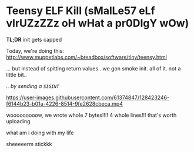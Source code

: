 # Teensy ELF Kill (sMalLe57 eLf vIrUZzZZz oH wHat a pr0DIgY wOw)
**TL;DR** init gets capped

Today, we're doing this:
http://www.muppetlabs.com/~breadbox/software/tiny/teensy.html  
  
... but instead of spitting return values.. we gon smoke init. all of it. not a little bit..  
  
*.. by sending a `SIGINT`*




https://user-images.githubusercontent.com/61374847/128423246-f6144b23-b01a-4226-8514-9fe2628cbeca.mp4


wooooooooow, we wrote whole 7 bytes!!!! 4 whole lines!!! that's worth uploading  
  
what am i doing with my life


sheeeeerm stickkk

